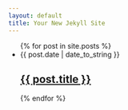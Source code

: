 ```yaml
---
layout: default
title: Your New Jekyll Site
---
```


<ul id="articles">
{% for post in site.posts %}
  <li>
    <article itemprop="blogPost" itemscope itemtype="http://schema.org/BlogPosting">
      <time datetime="{{ post.date | date_to_xmlschema }}">
        {{ post.date | date_to_string }}
      </time>
      <h2>
        <a itemprop="name" href="{{ post.url }}">{{ post.title }}</a>
      </h2>
    </article>
  </li>
{% endfor %}
</ul>
